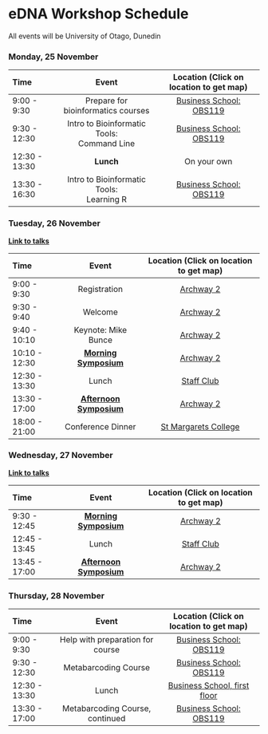 # eDNA Workshop Schedule

All events will be University of Otago, Dunedin

### Monday, 25 November

| Time | Event | Location (Click on location to get map) |
| :---  | :---:   | :---: |
| 9:00 - 9:30 | Prepare for bioinformatics courses | [Business School: OBS119](https://goo.gl/maps/y3qr7jiQD7f3UkMW7) |
| 9:30 - 12:30 | Intro to Bioinformatic Tools:<br>Command Line | [Business School: OBS119](https://goo.gl/maps/y3qr7jiQD7f3UkMW7) |
| 12:30 - 13:30 | **Lunch** | On your own | 
| 13:30 - 16:30 | Intro to Bioinformatic Tools:<br>Learning R | [Business School: OBS119](https://goo.gl/maps/y3qr7jiQD7f3UkMW7) |

### Tuesday, 26 November

[**Link to talks**](tuesday_symposium.md)

| Time | Event | Location (Click on location to get map) |
| :---  | :---:   | :---: |
| 9:00 - 9:30 | Registration | [Archway 2](https://goo.gl/maps/1kh9KipARaU3ZJWo9) |
| 9:30 - 9:40 | Welcome | [Archway 2](https://goo.gl/maps/1kh9KipARaU3ZJWo9) |
| 9:40 - 10:10 | Keynote: Mike Bunce | [Archway 2](https://goo.gl/maps/1kh9KipARaU3ZJWo9) |
| 10:10 - 12:30 | [**Morning Symposium**](tuesday_symposium.md) | [Archway 2](https://goo.gl/maps/1kh9KipARaU3ZJWo9) |
| 12:30 - 13:30 | Lunch | [Staff Club](https://goo.gl/maps/RFgNy7T485zMXFGZ7) |
| 13:30 - 17:00 | [**Afternoon Symposium**](tuesday_symposium.md) | [Archway 2](https://goo.gl/maps/1kh9KipARaU3ZJWo9) |
| 18:00 - 21:00 | Conference Dinner | [St Margarets College](https://goo.gl/maps/7b3qPWZsdVT2Txyf6) |

### Wednesday, 27 November

[**Link to talks**](wednesday_symposium.md)

| Time | Event | Location (Click on location to get map) |
| :---  | :---:   | :---: |
| 9:30 - 12:45 | [**Morning Symposium**](wednesday_symposium.md) | [Archway 2](https://goo.gl/maps/1kh9KipARaU3ZJWo9) |
| 12:45 - 13:45 | Lunch | [Staff Club](https://goo.gl/maps/RFgNy7T485zMXFGZ7) |
| 13:45 - 17:00 | [**Afternoon Symposium**](wednesday_symposium.md) | [Archway 2](https://goo.gl/maps/1kh9KipARaU3ZJWo9) |

### Thursday, 28 November

| Time | Event | Location (Click on location to get map) |
| :---  | :---:   | :---: |
| 9:00 - 9:30 | Help with preparation for course | [Business School: OBS119](https://goo.gl/maps/y3qr7jiQD7f3UkMW7) |
| 9:30 - 12:30 | Metabarcoding Course | [Business School: OBS119](https://goo.gl/maps/y3qr7jiQD7f3UkMW7) |
| 12:30 - 13:30 | Lunch | [Business School, first floor](https://goo.gl/maps/y3qr7jiQD7f3UkMW7) |
| 13:30 - 17:00 | Metabarcoding Course, continued | [Business School: OBS119](https://goo.gl/maps/y3qr7jiQD7f3UkMW7) |


